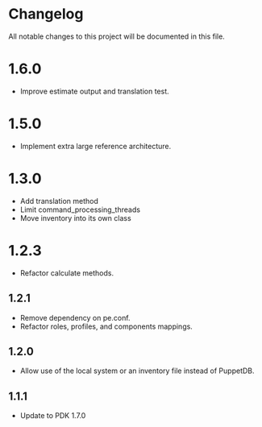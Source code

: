 # Changelog

All notable changes to this project will be documented in this file.

# 1.6.0

- Improve estimate output and translation test.

# 1.5.0

- Implement extra large reference architecture.

# 1.3.0

- Add translation method
- Limit command_processing_threads
- Move inventory into its own class

# 1.2.3

- Refactor calculate methods.

## 1.2.1

- Remove dependency on pe.conf.
- Refactor roles, profiles, and components mappings.

## 1.2.0

- Allow use of the local system or an inventory file instead of PuppetDB.

## 1.1.1

- Update to PDK 1.7.0
